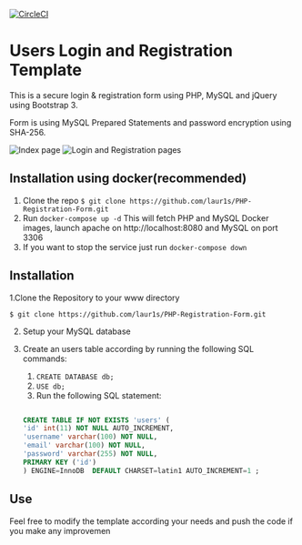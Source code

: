 [![CircleCI](https://circleci.com/gh/laur1s/PHP-Registration-Form.svg?style=svg)](https://circleci.com/gh/laur1s/PHP-Registration-Form)

# Users Login and Registration Template

This is a secure login & registration form using PHP, MySQL and jQuery using Bootstrap  3.

Form is using MySQL Prepared Statements and password encryption using SHA-256.

![Index page](https://github.com/laur1s/Registration-Template/blob/master/example/index.PNG)
![Login and Registration pages](https://github.com/laur1s/Registration-Template/blob/master/example/log_reg.png)

## Installation using docker(recommended)

1. Clone the repo `$ git clone https://github.com/laur1s/PHP-Registration-Form.git`
2. Run `docker-compose up -d` This will fetch PHP and MySQL Docker images, launch apache on http://localhost:8080 and MySQL on port 3306
3. If you want to stop the service just run `docker-compose down`

## Installation

1.Clone the Repository to your www directory
   ```
   $ git clone https://github.com/laur1s/PHP-Registration-Form.git
   ```
2. Setup your MySQL database
3. Create an users table according by running the following SQL commands:
   1. `CREATE DATABASE db;`
   2. `USE db;`
   3. Run the following SQL statement:
   
   ```SQL
   
   CREATE TABLE IF NOT EXISTS 'users' (
   'id' int(11) NOT NULL AUTO_INCREMENT,
   'username' varchar(100) NOT NULL,
   'email' varchar(100) NOT NULL,
   'password' varchar(255) NOT NULL,
   PRIMARY KEY ('id')
   ) ENGINE=InnoDB  DEFAULT CHARSET=latin1 AUTO_INCREMENT=1 ;


## Use
Feel free to modify the template according your needs and push the code if you make any improvemen
